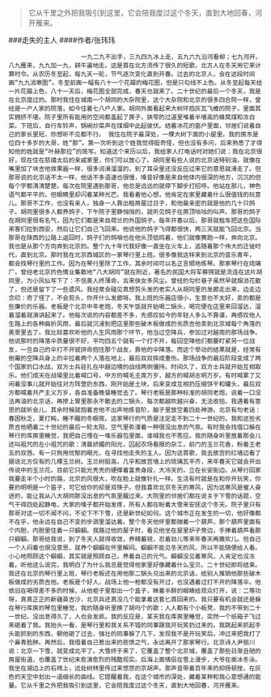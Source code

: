 > 它从千里之外把我吸引到这里，它会陪我度过这个冬天，直到大地回春，河开雁来。

###走失的主人
####作者/张玮玮

						一九二九不出手，三九四九冰上走，五九六九沿河看柳；七九河开，八九雁来，九九加一九，耕牛遍地走。这是首在北方流传了很久的短歌，北方人在冬天用它来计算时令。从农历冬至起，每九天一轮，节气逐次变化直到开春。过去的北京人，会在这段时间画“九九消寒图”。冬至前画一幅有八十一个花瓣的梅花图，但是只勾线不上色。从冬至起每天给一片花瓣上色，八十一天后，梅花图全部完成，春天也就来了。二十世纪的最后一个冬天，我是在北京度过的。那时我住在城南一个胡同的大杂院里，这个大杂院和北京的很多四合院一样，曾经是一户人家的院落，如今住着七八户人家。胡同外面看起来大树环抱灰瓦飞檐的院子，里面其实拥挤不堪。院子里所有能用的空间都盖起了房子，狭窄的过道里堆着半墙高的蜂窝煤和冻白菜。下班后，自行车铃声，锅碗炒菜声在煤烟中此起彼伏。结着冰花的窗户里面，邻居们说着自己的家长里短，你想听不见都不行。 我住在院子最深处，一棵大树下面的小屋里。我的房东是位四十多岁的大哥，姓“那”。第一次听到这个姓我觉得挺奇怪，但也没有多问，后来熟悉了才得知他的姓就是“叶赫那拉”的简写。知道这个来历以后，我给家人打电话时对她们说：我在北京很好，现在住在慈禧太后的亲戚家里，你们可以放心了。胡同里有些人说的北京话特别油，就像在嘴里加了块吉他效果器一样，很多词滑溜溜的，到了耳朵里还没反应过来它的意思就滑走了。但那哥说的北京话不太一样，他话不多语速也很慢，嗓音好像是来自他体内很深的地方，沉沉的但每个字都清清楚楚。每次在院里遇到那哥，他总是远远的就停下脚步打招呼。他站在那儿，神色语气都平平的，但眼睛里却闪着某种光芒。我看着他心想，他肯定在家里藏着什么很值钱的玩意儿。那哥不工作，也没有亲人，独身一人靠出租房屋过日子，和他最亲密的就是他的几十只鸽子。胡同里很多人都养鸽子，下午院子里静悄悄的，就听见鸽子在房顶咕咕的叫声。那哥的鸽子在胡同里很有名气，因为它们都是来自荷兰的外国鸽子。每年开春以后，那哥就租车把这些国际来客们拉到西安，然后让它们自己飞回来。他说他的鸽子飞得都很快，两三天就能飞回北京。当那哥在陕西的公路上返回时，鸽子们的鸽哨也在他头顶低鸣着，他们就像赛跑一样，奔向北京。我也是从那个方向奔到北京的。整个九十年代我好像一直坐在火车上，追随着那个伟大的迁徙时代，直到北京。那时我在北京西城区的一家琴行里上班。很多像我这样来到北京的音乐青年， 都会找琴行里的工作。因为在琴行里除了工作，其余时间可以名正言顺地练琴。那家琴行在琉璃厂，曾经老北京的色情业集散地“八大胡同”就在附近，著名的民国大将军蔡锷就是流连在这片胡同里，为小凤仙写下了：不信美人终薄命，古来侠女多风尘。曾经的勾栏巷子虽然早就烟消花散了，但还是留下了一些遗风。我经常会碰见真想剪头发的老实人从胡同里的发廊走出来，边走边念叨：奇了怪了，不会剪头，你开什么发廊呀。我上班的乐器店很小，生意也不太好，卖的都是些廉价的乐器。老板是个北京中年老炮，冬天午饭就开始喝二锅头，喝完便在店里来回溜达，溜着溜着就演讲起来了。他每次说的内容都差不多，先感叹如今的年轻人多么不靠谱，再感叹他人生路上的各种曲折风雨，最后就沉浸到把店里那些破木板做成的劣质吉他卖到北京城每个角落的美景里去了。我比较喜欢听他的人生风雨那个环节，他当过空降兵，参加过对越南的那场战争。他说那时的降落伞质量很不好，平均四五个就有一个打不开，每回空降他们都要盯紧另一位战友，一旦自己的伞打不开就拼命抱住那个战友，靠他的伞降落。而这个举动的结果就是，经常有倒霉的空降兵身上的伞拉着两个人落在地上，最后双双摔成重伤。那场战争的最后阶段变成了两个国家的口水战，双方士兵驻扎在中越边境的战线两侧僵持。时间久了，双方士兵就开始互相取乐。他们成天在战壕里比着喊口号，中方的喊毛主席万岁，越方的喊胡志明万岁。有时喊累了又闲着没事儿就开始往对方阵营扔东西，刚开始是土块，后来变成互相扔压缩饼干和罐头，最后双方都喊着共产主义万岁，各自准备晚餐睡觉去了。琴行老板是那种标准的胡同老炮，说着一口没法再油的北京话，再掺上胃里那永不散去的二锅头，每次都越吹越兴奋，无法收拾。我遇着有意思的就听会儿，其余时候就抱着吉他不出声地练音阶，脑子里放空着四处神游。北京有句老话：春困秋乏，夏打盹，睡不醒的冬眠夜。这家琴行的气质是注定走不到二十一世纪的，我和这些劣质吉他晒着二十世纪的最后一轮太阳，空气里弥漫着一种很没出息的气氛。有时我会找借口躲在琴行的库房里睡觉，我把自己埋在一堆乐器包里面，谁喊我也不答应。我的随身听里放着那会儿还叫祖咒的左小祖咒的歌：清晨娇媚的阳光，囚起农场看报的杂工，前门的玉兰花香，粉着王老五的双唇。有一只狗用忧郁的眼光，在寻找他走失的主人。因为这首歌，我去故宫的红墙边看了据说北方仅有的几棵玉兰树。玉兰树挺高，几乎和故宫墙上的琉璃瓦平齐，来年春天它就会开出传说中的玉兰花。目前它只能光秃秃的硬撑着富贵身段，大冷天的，立在长安街边。从琴行回家我要走半个小时的路，北京的风很大，吹在脸上就像针扎一样。生活有时就是在和你开玩笑，你要的明明是一个笛子，可它给你的却是双筷子。但我喜欢北京冬天的寒风，因为这寒风是催人奋进的，能让我从八大胡同那没出息的气氛里醒过来。大院里的邻居们都在说关于下雪的话题，空气干得四处起静电，大家的嗓子都开始发疼，所有人都在盼着大雪来安抚这个冬天。院子里只有那哥对这一切不闻不问，不论下不下雪，还是新世纪如何。这个城市正在发生的一切，他好像都不在乎，他永远在自己不变的步调里溜达着。整个冬天他怀里都揣着一个葫芦，那个葫芦里面有个内胆，内胆里住着一只蝈蝈。我路过他的屋子时，看见他坐在屋里炉子旁边，手捧着葫芦看那只蝈蝈。那哥给我说，到了冬天人就得收敛，养精蓄锐，忍着劲儿等来年春天再撒欢儿。但自己一个人闷着也很没意思，就养个蝈蝈在怀里解闷。蝈蝈不能见冬天的风，所以不能随便给人看。小心地照顾这个蝈蝈，其实就是照顾自己，养着自己的元气。蝈蝈没见着寒风，人肯定也没冻着。听他这么说完，我明白了为什么我总是觉得他家里好像藏着什么宝贝。二十世纪即将结束。我还在北京的琴行里上班，琴行老板还在用他那二锅头兑出来的北京话，给别人推销他那些破木板做成的劣质吉他。老板是个好人，战场上他一枪都没有开过，也没遇着过打不开的降落伞。他依旧在喝得差不多的时候，从他柜子里取出一个盒子，眯着半醉的眼睛给观众打开，说：二等功呀，真真正正的新疆英吉沙，北京兵还真没几个能拿着这套匕首回来的。我只要有机会就还是躲在琴行库房的琴包里睡觉，我的随身听里换了胡吗个的歌：人人都有个小板凳，我的不带到二十一世纪。没出息得久了，人也会发疯。我的反应是，某天我在库房里睡觉，突然一个纸箱子飞过来砸着了我。我抬头一看，是琴行里和我关系不错的同事跟我开玩笑扔过来的。我跳起来抓起手头能抓到的东西，朝他砸了过去，强壮的同事躲了几下，发现我不是开玩笑后，冲过来把我打了个鼻青脸肿。再然后，我借着自己惹出来的悲愤之气，永远离开了那家琴行。北京诗人尹丽川说：北京一下雪，就变成北平了。大雪终于来了，它覆盖了整个北京城，覆盖了那些日渐丑陋的房屋街道，也覆盖了世纪末愈演愈烈的残酷现实。后海上面情侣在雪上漫步，大爷在凿冰冬泳。我坐在湖边上的石椅上，远处树林里传过来悠悠的京胡声。那声音带着百年来的抑扬顿挫，在灰色的天空中划出一道细长的曲线。它提醒着我，在这个城市的深处，藏着某种和我心意想通的能量。它从千里之外把我吸引到这里，它会陪我度过这个冬天，直到大地回春，河开雁来。			  		